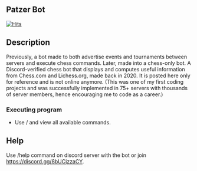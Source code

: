 ## Patzer Bot
[![Hits](https://hits.seeyoufarm.com/api/count/incr/badge.svg?url=https%3A%2F%2Fgithub.com%2Fdhawal-arora%2FPatzer&count_bg=%23FD9801&title_bg=%23270A0A&icon=&icon_color=%23A64141&title=hits&edge_flat=false)](https://hits.seeyoufarm.com)

## Description

Previously, a bot made to both advertise events and tournaments between servers and execute chess commands. Later, made into a chess-only bot. A Discord-verified chess bot that displays and computes useful information from Chess.com and Lichess.org, made back in 2020. It is posted here only for reference and is not online anymore. (This was one of my first coding projects and was successfully implemented in 75+ servers with thousands of server members, hence encouraging me to code as a career.)

### Executing program

* Use / and view all available commands.

## Help

Use /help command on discord server with the bot or join https://discord.gg/8bUCjzzaCY.


